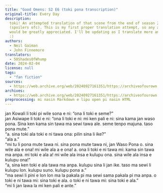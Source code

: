 ```yaml
---
title: "Good Omens: S2 E6 (toki pona transcription)"
original-title: Every Day
description:
  toki! An attempted translation of that scene from the end of season 2
  (spoilers ofc). This is my first proper translation attempt, so any and all feedback/corrections
  would be greatly appreciated. I'll be updating as I translate more and fix mistakes
  :)
authors:
  - Neil Gaiman
  - John Finnemore
translators:
  - 50ShadesOfWhump
date: 2024-02-04
license: null
tags:
  - "fan fiction"
sources:
  - https://web.archive.org/web/20240927161351/https://archiveofourown.org/works/53519269
archives:
  - https://web.archive.org/web/20240927161351/https://archiveofourown.org/works/53519269
preprocessing: mi nasin Markdown e lipu open pi nasin HTML
---
```


jan Kowali li toki pi wile sona e ni: “ona li toki e seme?”  
jan Asiwape li toki e ni: “ona li toki e ni: mi ken pali e ni: sina kama jan waso pona. Sina ken kama sin tawa ma sewi tawa ale. seme tenpo majuna. taso pona mute.”  
“a. sina toki ala toki e ni tawa ona: pilin sina li ike?”  
“ala a.”  
“mi tu li pona mute tawa ni. sina pona mute tawa ni, jan Waso Pona o. sina wile ala e ona! mi wile ala a e ona! a. ona li toki e ni tawa mi: kama sin tawa ma anpa. mi toki e ala a! mi wile ala insa e kulupu ona. sina wile ala insa e kulupu ona!"  
“a, sina ken toki e ala tawa ma anpa. kulupu sina li jan ike. taso ma sewi li kulupu lon. kulupu suno. kulupu pona a.”  
“ma sewi li pini e lon lon ma la pakala pi ma sewi sama pakala pi ma anpa. o toki e ni tawa mi: sina toki e ala. o toki e ni tawa mi: sina toki e ala.”  
“mi li jan lawa la mi ken pali e ante.”
